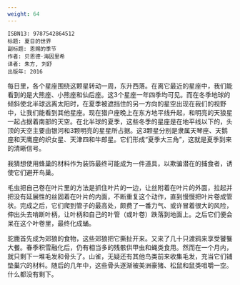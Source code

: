 ```yaml
---
weight: 64
---
```


```
ISBN13: 9787542864512
标题: 夏日的世界
副标题: 恩赐的季节
作者: 贝恩德·海因里希
译者: 朱方, 刘舒
出版年: 2016
```

每日里，各个星座围绕这颗星转动一周，东升西落。在离它最近的星座中，我们能看到的是大熊座、小熊座和仙后座。这3个星座一年四季均可见。而在冬季地球的倾斜使北半球远离太阳时，在夏季被遮挡住的另一方向的星空出现在我们的视野中，让我们能看到其他星座。现在猎户座晚上在东方地平线升起，和明亮的天狼星一起占据着南部的天空。在北半球的夏季，这些冬季的星座是在地平线以下的，头顶的天空主要由银河和3颗明亮的星星所占据。这3颗星分别是隶属天琴座、天鹅座和天鹰座的织女星、天津四和牛郎星。它们形成“夏季大三角”，这就是夏季到来的清晰信号。

我猜想使用蜂巢的材料作为装饰最终可能成为一件道具，以欺骗潜在的捕食者，诱使它们避开鸟巢。

毛虫把自己卷在叶片里的方法是抓住叶片的一边，让丝附着在叶片的外面，拉起并把没有延展性的丝固着在叶片的内面，不断重复这个动作，直到慢慢把叶片卷成管状。完成之后，它们爬到管子的最高处，颇费了一番力气、或许冒着很大的风险，伸出头去啃断叶柄，让叶柄和自己的叶管（或叶卷）跌落到地面上。之后它们便会呆在这个叶卷里，最终化成蛹。

驼鹿首先成为郊狼的食物，这些郊狼把它撕扯开来。又来了几十只渡鸦来享受饕餮大餐。春季积雪融化后，仍有相当多的残骸供甲虫和蝇类食用。然而在一个月内，就只剩下一堆毛发和骨头了。山雀，无疑还有其他鸟类前来收集毛发，充当它们铺垫巢穴的材料。随后的几年中，这些骨头逐渐被美洲豪猪、松鼠和鼠类咀嚼一空。什么都没有剩下。